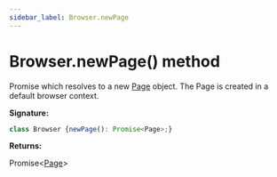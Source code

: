 ```yaml
---
sidebar_label: Browser.newPage
---
```

# Browser.newPage() method

Promise which resolves to a new [Page](./puppeteer.page.md) object. The Page is created in a default browser context.

**Signature:**

```typescript
class Browser {newPage(): Promise<Page>;}
```
**Returns:**

Promise&lt;[Page](./puppeteer.page.md)&gt;

